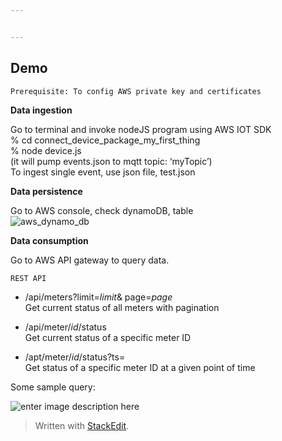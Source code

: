 ```yaml
---


---
```


<h2 id="demo">Demo</h2>
<pre><code>Prerequisite: To config AWS private key and certificates
</code></pre>
<p><strong>Data ingestion</strong></p>
<p>Go to terminal and invoke nodeJS program using  AWS IOT SDK<br>
% cd connect_device_package_my_first_thing<br>
% node device.js<br>
(it will pump events.json to mqtt topic: ‘myTopic’)<br>
To ingest single event, use json file, test.json</p>
<p><strong>Data persistence</strong></p>
<p>Go to AWS console, check dynamoDB, table<br>
<img src="https://s3.amazonaws.com/mchen62/smart_parking_dynamo.png" alt="aws_dynamo_db"></p>
<p><strong>Data consumption</strong></p>
<p>Go to AWS API gateway to query data.</p>
<pre><code>REST API
</code></pre>
<ul>
<li>
<p>/api/meters?limit=<em>limit</em>&amp; page=<em>page</em><br>
Get current status of all meters with pagination</p>
</li>
<li>
<p>/api/meter/<em>id</em>/status<br>
Get current status of a specific meter ID</p>
</li>
<li>
<p>/apt/meter/<em>id</em>/status?ts=<br>
Get status of a specific meter ID at a given point of time</p>
</li>
</ul>
<p>Some sample query:</p>
<p><img src="https://s3.amazonaws.com/mchen62/smart_parking_dynamo.png" alt="enter image description here"></p>
<blockquote>
<p>Written with <a href="https://stackedit.io/">StackEdit</a>.</p>
</blockquote>

